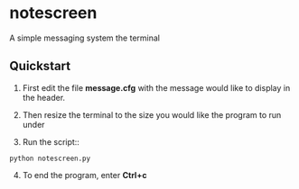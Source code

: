 notescreen
==========

A simple messaging system the terminal

Quickstart
----------
1. First edit the file **message.cfg** with the message
would like to display in the header.

2. Then resize the terminal to the size you would like
the program to run under

3. Run the script::

``python notescreen.py``

4. To end the program, enter **Ctrl+c**
